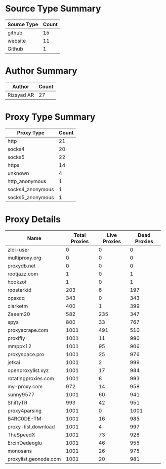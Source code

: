 # Source Type Summary

| Source Type | Count |
|-------------|-------|
| github | 15 |
| website | 11 |
| Github | 1 |


# Author Summary

| Author | Count |
|--------|-------|
| Rizsyad AR | 27 |


# Proxy Type Summary

| Proxy Type | Count |
|------------|-------|
| http | 21 |
| socks4 | 20 |
| socks5 | 22 |
| https | 14 |
| unknown | 4 |
| http_anonymous | 1 |
| socks4_anonymous | 1 |
| socks5_anonymous | 1 |


# Proxy Details

| Name | Total Proxies | Live Proxies | Dead Proxies |
|------|---------------|--------------|---------------|
| zloi-user | 0 | 0 | 0 |
| multiproxy.org | 0 | 0 | 0 |
| proxydb.net | 0 | 0 | 0 |
| rootjazz.com | 1 | 0 | 1 |
| hookzof | 1 | 0 | 1 |
| roosterkid | 203 | 6 | 197 |
| opsxcq | 343 | 0 | 343 |
| clarketm | 400 | 1 | 399 |
| Zaeem20 | 582 | 235 | 347 |
| spys | 800 | 33 | 767 |
| proxyscrape.com | 1001 | 491 | 510 |
| proxifly | 1001 | 11 | 990 |
| mmppx12 | 1001 | 95 | 906 |
| proxyspace.pro | 1001 | 25 | 976 |
| jetkai | 1001 | 2 | 999 |
| openproxylist.xyz | 1001 | 17 | 984 |
| rotatingproxies.com | 1001 | 8 | 993 |
| my-proxy.com | 972 | 14 | 958 |
| sunny9577 | 1001 | 60 | 941 |
| ShiftyTR | 993 | 42 | 951 |
| proxy4parsing | 1001 | 0 | 1001 |
| B4RC0DE-TM | 1001 | 16 | 985 |
| proxy-list.download | 1001 | 4 | 997 |
| TheSpeedX | 1001 | 73 | 928 |
| ErcinDedeoglu | 1001 | 46 | 955 |
| monosans | 1001 | 26 | 975 |
| proxylist.geonode.com | 1001 | 20 | 981 |
